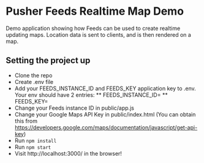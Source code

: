 # Pusher Feeds Realtime Map Demo
Demo application showing how Feeds can be used to create realtime updating maps. Location data is sent to clients, and is then rendered on a map.

## Setting the project up

* Clone the repo
* Create .env file
* Add your FEEDS_INSTANCE_ID and FEEDS_KEY application key to .env. Your env should have 2 entries:
** FEEDS_INSTANCE_ID=<YOUR INSTANCE ID HERE>
** FEEDS_KEY=<YOUR FEEDS KEY HERE>
* Change your Feeds instance ID in public/app.js 
* Change your Google Maps API Key in public/index.html (You can obtain this from https://developers.google.com/maps/documentation/javascript/get-api-key)
* Run ```npm install```
* Run ```npm start```
* Visit http://localhost:3000/ in the browser!
